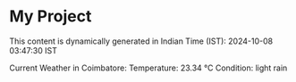 # My Project

This content is dynamically generated in Indian Time (IST): 2024-10-08 03:47:30 IST


Current Weather in Coimbatore:
Temperature: 23.34 °C
Condition: light rain
